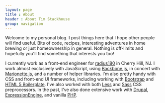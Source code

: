 ```yaml
---
layout: page
title : About
header : About Tim Stackhouse
group: navigation
---
```


Welcome to my personal blog.  I post things here that I hope other people will find useful.  Bits of code,
recipes, interesting adventures in home brewing or just homeownership in general.  Nothing is off-limits and
hopefully you'll find something that interests you too!

I currently work as a front-end engineer for [radius180](http://www.radius180.com) in Cherry Hill, NJ.  I work
almost exclusively with JavaScript, using [Backbone.js](http://backbonejs.org/), in concert with
[Marionette.js](http://marionettejs.com/), and a number of helper libraries.  I'm also pretty handy with CSS and
front-end UI frameworks, including working with [Bootstrap](http://getbootstrap.com/) and
[HTML 5 Boilerplate](http://html5boilerplate.com/).  I've also worked with both [Less](http://lesscss.org/) and
[Sass](http://sass-lang.com/) CSS preprocessors.  In the past, I've also done extensive work with
[Drupal](http://www.drupal.org/), [ExpressionEngine](https://ellislab.com/expressionengine), and vanilla
[PHP](http://www.php.net/).
